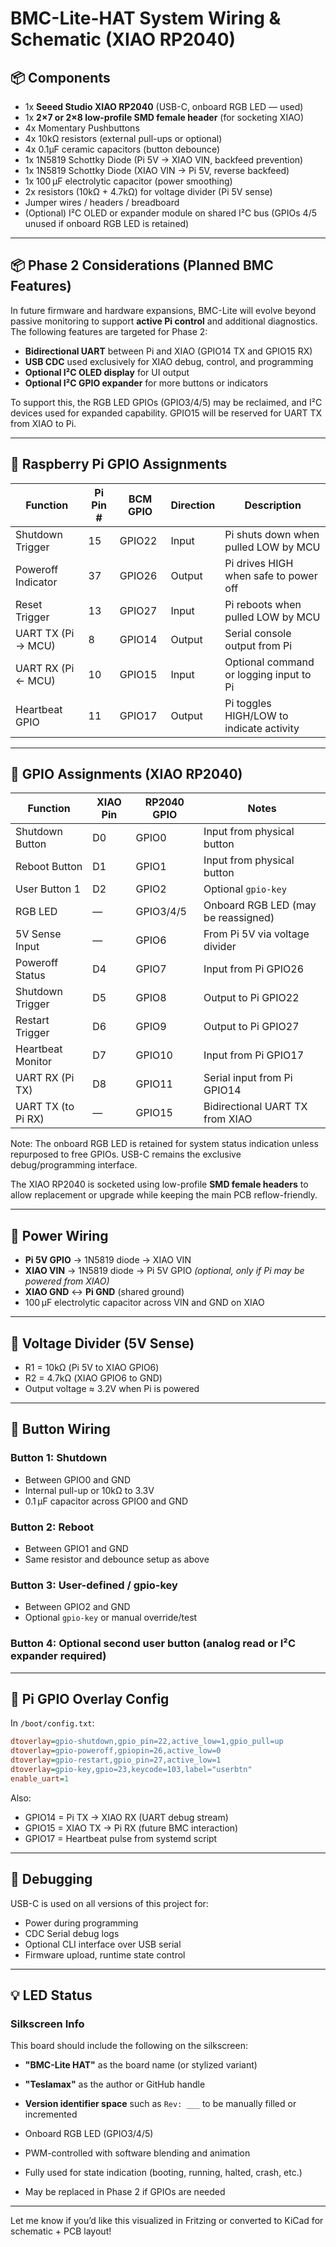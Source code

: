 # BMC-Lite-HAT System Wiring & Schematic (XIAO RP2040)

## 📦 Components

- 1x **Seeed Studio XIAO RP2040** (USB-C, onboard RGB LED — used)
- 1x **2×7 or 2×8 low-profile SMD female header** (for socketing XIAO)
- 4x Momentary Pushbuttons
- 4x 10kΩ resistors (external pull-ups or optional)
- 4x 0.1µF ceramic capacitors (button debounce)
- 1x 1N5819 Schottky Diode (Pi 5V → XIAO VIN, backfeed prevention)
- 1x 1N5819 Schottky Diode (XIAO VIN → Pi 5V, reverse backfeed)
- 1x 100 µF electrolytic capacitor (power smoothing)
- 2x resistors (10kΩ + 4.7kΩ) for voltage divider (Pi 5V sense)
- Jumper wires / headers / breadboard
- (Optional) I²C OLED or expander module on shared I²C bus (GPIOs 4/5 unused if onboard RGB LED is retained)

---

## 📦 Phase 2 Considerations (Planned BMC Features)

In future firmware and hardware expansions, BMC-Lite will evolve beyond passive monitoring to support **active Pi control** and additional diagnostics. The following features are targeted for Phase 2:

- **Bidirectional UART** between Pi and XIAO (GPIO14 TX and GPIO15 RX)
- **USB CDC** used exclusively for XIAO debug, control, and programming
- **Optional I²C OLED display** for UI output
- **Optional I²C GPIO expander** for more buttons or indicators

To support this, the RGB LED GPIOs (GPIO3/4/5) may be reclaimed, and I²C devices used for expanded capability. GPIO15 will be reserved for UART TX from XIAO to Pi.

---

## 🧭 Raspberry Pi GPIO Assignments

| Function            | Pi Pin # | BCM GPIO | Direction | Description                                  |
|---------------------|----------|----------|-----------|----------------------------------------------|
| Shutdown Trigger    | 15       | GPIO22   | Input     | Pi shuts down when pulled LOW by MCU         |
| Poweroff Indicator  | 37       | GPIO26   | Output    | Pi drives HIGH when safe to power off        |
| Reset Trigger       | 13       | GPIO27   | Input     | Pi reboots when pulled LOW by MCU            |
| UART TX (Pi → MCU)  | 8        | GPIO14   | Output    | Serial console output from Pi                |
| UART RX (Pi ← MCU)  | 10       | GPIO15   | Input     | Optional command or logging input to Pi      |
| Heartbeat GPIO      | 11       | GPIO17   | Output    | Pi toggles HIGH/LOW to indicate activity     |

---

## 🧭 GPIO Assignments (XIAO RP2040)

| Function            | XIAO Pin | RP2040 GPIO | Notes                             |
|---------------------|----------|-------------|-----------------------------------|
| Shutdown Button     | D0       | GPIO0       | Input from physical button        |
| Reboot Button       | D1       | GPIO1       | Input from physical button        |
| User Button 1       | D2       | GPIO2       | Optional `gpio-key`               |
| RGB LED             | —        | GPIO3/4/5   | Onboard RGB LED (may be reassigned) |
| 5V Sense Input      | —        | GPIO6       | From Pi 5V via voltage divider    |
| Poweroff Status     | D4       | GPIO7       | Input from Pi GPIO26              |
| Shutdown Trigger    | D5       | GPIO8       | Output to Pi GPIO22               |
| Restart Trigger     | D6       | GPIO9       | Output to Pi GPIO27               |
| Heartbeat Monitor   | D7       | GPIO10      | Input from Pi GPIO17              |
| UART RX (Pi TX)     | D8       | GPIO11      | Serial input from Pi GPIO14       |
| UART TX (to Pi RX)  | —        | GPIO15      | Bidirectional UART TX from XIAO   |

Note: The onboard RGB LED is retained for system status indication unless repurposed to free GPIOs. USB-C remains the exclusive debug/programming interface.

The XIAO RP2040 is socketed using low-profile **SMD female headers** to allow replacement or upgrade while keeping the main PCB reflow-friendly.

---

## 🔌 Power Wiring

- **Pi 5V GPIO** → 1N5819 diode → XIAO VIN
- **XIAO VIN** → 1N5819 diode → Pi 5V GPIO *(optional, only if Pi may be powered from XIAO)*
- **XIAO GND** ↔ **Pi GND** (shared ground)
- 100 µF electrolytic capacitor across VIN and GND on XIAO

---

## 🔋 Voltage Divider (5V Sense)

- R1 = 10kΩ (Pi 5V to XIAO GPIO6)
- R2 = 4.7kΩ (XIAO GPIO6 to GND)
- Output voltage ≈ 3.2V when Pi is powered

---

## 🔘 Button Wiring

### Button 1: Shutdown
- Between GPIO0 and GND
- Internal pull-up or 10kΩ to 3.3V
- 0.1 µF capacitor across GPIO0 and GND

### Button 2: Reboot
- Between GPIO1 and GND
- Same resistor and debounce setup as above

### Button 3: User-defined / gpio-key
- Between GPIO2 and GND
- Optional `gpio-key` or manual override/test

### Button 4: Optional second user button (analog read or I²C expander required)

---

## 🔁 Pi GPIO Overlay Config

In `/boot/config.txt`:

```ini
dtoverlay=gpio-shutdown,gpio_pin=22,active_low=1,gpio_pull=up
dtoverlay=gpio-poweroff,gpiopin=26,active_low=0
dtoverlay=gpio-restart,gpio_pin=27,active_low=1
dtoverlay=gpio-key,gpio=23,keycode=103,label="userbtn"
enable_uart=1
```

Also:
- GPIO14 = Pi TX → XIAO RX (UART debug stream)
- GPIO15 = XIAO TX → Pi RX (future BMC interaction)
- GPIO17 = Heartbeat pulse from systemd script

---

## 🧪 Debugging

USB-C is used on all versions of this project for:
- Power during programming
- CDC Serial debug logs
- Optional CLI interface over USB serial
- Firmware upload, runtime state control

---

## 💡 LED Status

### Silkscreen Info
This board should include the following on the silkscreen:
- **"BMC-Lite HAT"** as the board name (or stylized variant)
- **"Teslamax"** as the author or GitHub handle
- **Version identifier space** such as `Rev: ___` to be manually filled or incremented


- Onboard RGB LED (GPIO3/4/5)
- PWM-controlled with software blending and animation
- Fully used for state indication (booting, running, halted, crash, etc.)
- May be replaced in Phase 2 if GPIOs are needed

---

Let me know if you’d like this visualized in Fritzing or converted to KiCad for schematic + PCB layout!

